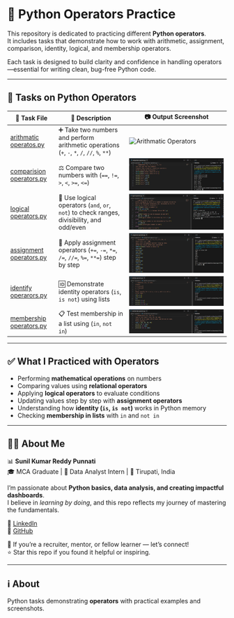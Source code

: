 # 🧮 Python Operators Practice

This repository is dedicated to practicing different **Python operators**.  
It includes tasks that demonstrate how to work with arithmetic, assignment, comparison, identity, logical, and membership operators.

Each task is designed to build clarity and confidence in handling operators—essential for writing clean, bug-free Python code.

---

## 📂 Tasks on Python Operators

| 🧪 Task File | 📄 Description | 📷 Output Screenshot |
|-------------|----------------|-----------------------|
| [arithmatic operatos.py](./arithmatic%20operatos.py) | ➕ Take two numbers and perform arithmetic operations (`+`, `-`, `*`, `/`, `//`, `%`, `**`) | ![Arithmatic Operators](./arithmetic%20operators.png) |
| [comparision operators.py](./comparision%20operators.py) | ⚖️ Compare two numbers with (`==`, `!=`, `>`, `<`, `>=`, `<=`) | ![Comparison Operators](./comparision%20operators.png) |
| [logical operators.py](./logical%20operators.py) | 🔗 Use logical operators (`and`, `or`, `not`) to check ranges, divisibility, and odd/even | ![Logical Operators](./logical%20operators.png) |a
| [assignment operators.py](./assignment%20operators.py) | 📌 Apply assignment operators (`+=`, `-=`, `*=`, `/=`, `//=`, `%=`, `**=`) step by step | ![Assignment Operators](./assignment%20operators.png) |
| [identify operarors.py](./identify%20operarors.py) | 🆔 Demonstrate identity operators (`is`, `is not`) using lists | ![Identity Operators](./identify%20operators.png) |
| [membership operators.py](./membership%20operators.py) | 📋 Test membership in a list using (`in`, `not in`) | ![Membership Operators](./membership%20operators.png) |

---

## ✅ What I Practiced with Operators
- Performing **mathematical operations** on numbers
- Comparing values using **relational operators** 
- Applying **logical operators** to evaluate conditions  
- Updating values step by step with **assignment operators**  
- Understanding how **identity (`is`, `is not`)** works in Python memory  
- Checking **membership in lists** with `in` and `not in`  

---

## 👨‍💻 About Me
📊 **Sunil Kumar Reddy Punnati**  
🎓 MCA Graduate | 💼 Data Analyst Intern | 📍 Tirupati, India  

I’m passionate about **Python basics, data analysis, and creating impactful dashboards**.  
I believe in *learning by doing*, and this repo reflects my journey of mastering the fundamentals.

🔗 [LinkedIn](https://www.linkedin.com/in/sunil-kumar-reddy-punnati-a0a279308/)  
🔗 [GitHub](https://github.com/sunilkumarreddypunnati/python-operators)  

🙌 If you’re a recruiter, mentor, or fellow learner — let’s connect!  
⭐ Star this repo if you found it helpful or inspiring.  

---

## ℹ️ About
Python tasks demonstrating **operators** with practical examples and screenshots.
